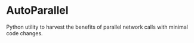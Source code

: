 # AutoParallel

Python utility to harvest the benefits of parallel network calls with minimal code changes.